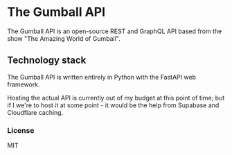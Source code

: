 # The Gumball API

The Gumball API is an open-source REST and GraphQL API based from the
show "The Amazing World of Gumball".

## Technology stack

The Gumball API is written entirely in Python with the FastAPI web
framework.

Hosting the actual API is currently out of my budget at this point of time; but if I
we're to host it at some point - it would be the help from Supabase and Cloudflare
caching.

### License

MIT
